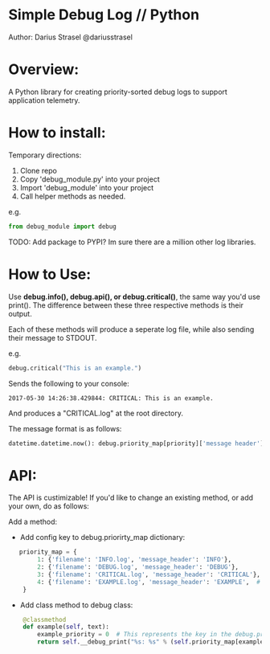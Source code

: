# Simple Debug Log // Python
Author: Darius Strasel @dariusstrasel
# Overview:
A Python library for creating priority-sorted debug logs to support application telemetry.

# How to install:

Temporary directions:

1. Clone repo
2. Copy 'debug_module.py' into your project
3. Import 'debug_module' into your project
4. Call helper methods as needed.

e.g.
```python
from debug_module import debug
```

TODO: Add package to PYPI? Im sure there are a million other log libraries.

# How to Use:
Use **debug.info(), debug.api(), or debug.critical()**, the same way you'd use print(). The difference between these three respective methods is their output.

Each of these methods will produce a seperate log file, while also sending their message to STDOUT.

e.g.
```python
debug.critical("This is an example.")
```
Sends the following to your console:
```
2017-05-30 14:26:38.429844: CRITICAL: This is an example.
```
And produces a "CRITICAL.log" at the root directory.

The message format is as follows:

```python
datetime.datetime.now(): debug.priority_map[priority]['message header']"strings and stuff and such"
```

# API:
The API is custimizable! If you'd like to change an existing method, or add your own, do as follows:
    
Add a method:
    
- Add config key to debug.priorirty_map dictionary:
```python
   priority_map = {
        1: {'filename': 'INFO.log', 'message_header': 'INFO'},
        2: {'filename': 'DEBUG.log', 'message_header': 'DEBUG'},
        3: {'filename': 'CRITICAL.log', 'message_header': 'CRITICAL'},
        4: {'filename': 'EXAMPLE.log', 'message_header': 'EXAMPLE',  # This is an example.
    }
```

- Add class method to debug class:
```python
    @classmethod
    def example(self, text):
        example_priority = 0  # This represents the key in the debug.priority_map dictionary.
        return self.__debug_print("%s: %s" % (self.priority_map[example_priority]['message_header'], text), example_priority)
```